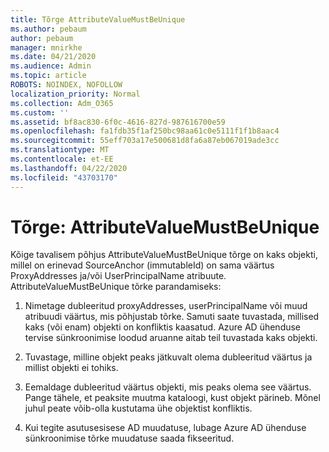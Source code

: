 ```yaml
---
title: Tõrge AttributeValueMustBeUnique
ms.author: pebaum
author: pebaum
manager: mnirkhe
ms.date: 04/21/2020
ms.audience: Admin
ms.topic: article
ROBOTS: NOINDEX, NOFOLLOW
localization_priority: Normal
ms.collection: Adm_O365
ms.custom: ''
ms.assetid: bf8ac830-6f0c-4616-827d-987616700e59
ms.openlocfilehash: fa1fdb35f1af250bc98aa61c0e5111f1f1b8aac4
ms.sourcegitcommit: 55eff703a17e500681d8fa6a87eb067019ade3cc
ms.translationtype: MT
ms.contentlocale: et-EE
ms.lasthandoff: 04/22/2020
ms.locfileid: "43703170"
---
```

# <a name="error-attributevaluemustbeunique"></a>Tõrge: AttributeValueMustBeUnique

Kõige tavalisem põhjus AttributeValueMustBeUnique tõrge on kaks objekti, millel on erinevad SourceAnchor (immutableId) on sama väärtus ProxyAddresses ja/või UserPrincipalName atribuute. AttributeValueMustBeUnique tõrke parandamiseks:
  
1. Nimetage dubleeritud proxyAddresses, userPrincipalName või muud atribuudi väärtus, mis põhjustab tõrke. Samuti saate tuvastada, millised kaks (või enam) objekti on konfliktis kaasatud. Azure AD ühenduse tervise sünkroonimise loodud aruanne aitab teil tuvastada kaks objekti.
    
2. Tuvastage, milline objekt peaks jätkuvalt olema dubleeritud väärtus ja millist objekti ei tohiks.
    
3. Eemaldage dubleeritud väärtus objekti, mis peaks olema see väärtus. Pange tähele, et peaksite muutma kataloogi, kust objekt pärineb. Mõnel juhul peate võib-olla kustutama ühe objektist konfliktis.
    
4. Kui tegite asutusesisese AD muudatuse, lubage Azure AD ühenduse sünkroonimise tõrke muudatuse saada fikseeritud.
    

